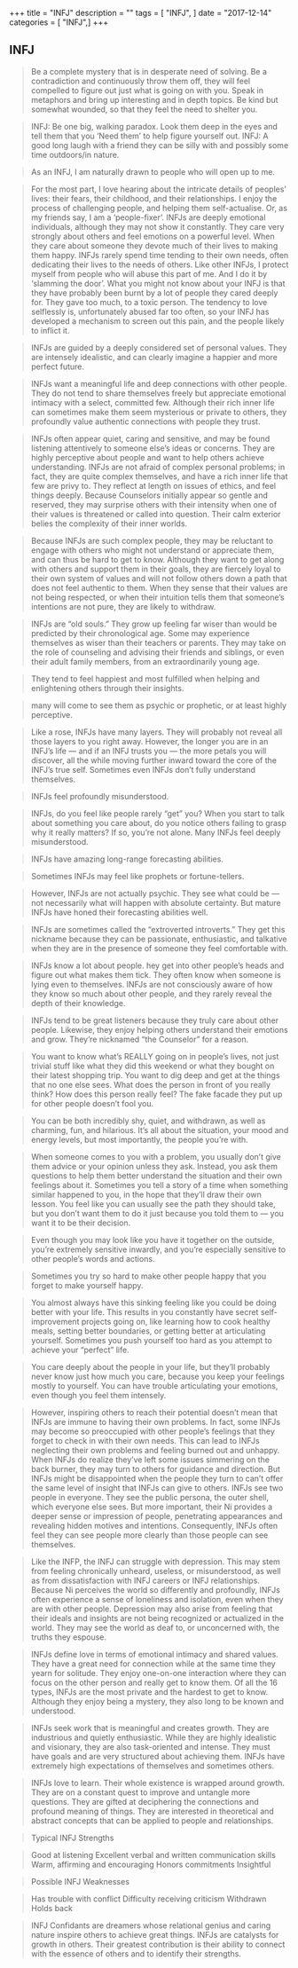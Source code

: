 +++
title = "INFJ"
description = ""
tags = [
    "INFJ",
]
date = "2017-12-14"
categories = [
    "INFJ",]
+++

## INFJ

> Be a complete mystery that is in desperate need of solving. Be a contradiction and continuously throw them off, they will feel compelled to figure out just what is going on with you. Speak in metaphors and bring up interesting and in depth topics. Be kind but somewhat wounded, so that they feel the need to shelter you.

> INFJ: Be one big, walking paradox. Look them deep in the eyes and tell them that you ‘Need them’ to help figure yourself out.
>INFJ: A good long laugh with a friend they can be silly with and possibly some time outdoors/in nature.
 
> As an INFJ, I am naturally drawn to people who will open up to me.

> For the most part, I love hearing about the intricate details of peoples’ lives: their fears, their childhood, and their relationships. I enjoy the process of challenging people, and helping them self-actualise. Or, as my friends say, I am a ‘people-fixer’.
> INFJs are deeply emotional individuals, although they may not show it constantly. They care very strongly about others and feel emotions on a powerful level. When they care about someone they devote much of their lives to making them happy. INFJs rarely spend time tending to their own needs, often dedicating their lives to the needs of others.
> Like other INFJs, I protect myself from people who will abuse this part of me. And I do it by ‘slamming the door’. What you might not know about your INFJ is that they have probably been burnt by a lot of people they cared deeply for. They gave too much, to a toxic person. The tendency to love selflessly is, unfortunately abused far too often, so your INFJ has developed a mechanism to screen out this pain, and the people likely to inflict it.

> INFJs are guided by a deeply considered set of personal values. They are intensely idealistic, and can clearly imagine a happier and more perfect future.

> INFJs want a meaningful life and deep connections with other people. They do not tend to share themselves freely but appreciate emotional intimacy with a select, committed few. Although their rich inner life can sometimes make them seem mysterious or private to others, they profoundly value authentic connections with people they trust.

> INFJs often appear quiet, caring and sensitive, and may be found listening attentively to someone else’s ideas or concerns. They are highly perceptive about people and want to help others achieve understanding. INFJs are not afraid of complex personal problems; in fact, they are quite complex themselves, and have a rich inner life that few are privy to. They reflect at length on issues of ethics, and feel things deeply. Because Counselors initially appear so gentle and reserved, they may surprise others with their intensity when one of their values is threatened or called into question. Their calm exterior belies the complexity of their inner worlds.

> Because INFJs are such complex people, they may be reluctant to engage with others who might not understand or appreciate them, and can thus be hard to get to know. Although they want to get along with others and support them in their goals, they are fiercely loyal to their own system of values and will not follow others down a path that does not feel authentic to them. When they sense that their values are not being respected, or when their intuition tells them that someone’s intentions are not pure, they are likely to withdraw.

> INFJs are “old souls.” They grow up feeling far wiser than would be predicted by their chronological age. Some may experience themselves as wiser than their teachers or parents. They may take on the role of counseling and advising their friends and siblings, or even their adult family members, from an extraordinarily young age.

> They tend to feel happiest and most fulfilled when helping and enlightening others through their insights.

> many will come to see them as psychic or prophetic, or at least highly perceptive.

> Like a rose, INFJs have many layers. They will probably not reveal all those layers to you right away. However, the longer you are in an INFJ’s life — and if an INFJ trusts you — the more petals you will discover, all the while moving further inward toward the core of the INFJ’s true self. Sometimes even INFJs don’t fully understand themselves.

> INFJs feel profoundly misunderstood.

> INFJs, do you feel like people rarely “get” you? When you start to talk about something you care about, do you notice others failing to grasp why it really matters? If so, you’re not alone. Many INFJs feel deeply misunderstood.

> INFJs have amazing long-range forecasting abilities.

> Sometimes INFJs may feel like prophets or fortune-tellers. 

> However, INFJs are not actually psychic. They see what could be — not necessarily what will happen with absolute certainty. But mature INFJs have honed their forecasting abilities well.

> INFJs are sometimes called the “extroverted introverts.” They get this nickname because they can be passionate, enthusiastic, and talkative when they are in the presence of someone they feel comfortable with.

> INFJs know a lot about people. hey get into other people’s heads and figure out what makes them tick. 
> They often know when someone is lying even to themselves. INFJs are not consciously aware of how they know so much about other people, and they rarely reveal the depth of their knowledge.

> INFJs tend to be great listeners because they truly care about other people. Likewise, they enjoy helping others understand their emotions and grow. They’re nicknamed “the Counselor” for a reason. 

> You want to know what’s REALLY going on in people’s lives, not just trivial stuff like what they did this weekend or what they bought on their latest shopping trip. You want to dig deep and get at the things that no one else sees. What does the person in front of you really think? How does this person really feel? The fake facade they put up for other people doesn’t fool you.

> You can be both incredibly shy, quiet, and withdrawn, as well as charming, fun, and hilarious. It’s all about the situation, your mood and energy levels, but most importantly, the people you’re with.

> When someone comes to you with a problem, you usually don’t give them advice or your opinion unless they ask. Instead, you ask them questions to help them better understand the situation and their own feelings about it. Sometimes you tell a story of a time when something similar happened to you, in the hope that they’ll draw their own lesson. You feel like you can usually see the path they should take, but you don’t want them to do it just because you told them to — you want it to be their decision.

> Even though you may look like you have it together on the outside, you’re extremely sensitive inwardly, and you’re especially sensitive to other people’s words and actions.

> Sometimes you try so hard to make other people happy that you forget to make yourself happy.

 > You almost always have this sinking feeling like you could be doing better with your life. This results in you constantly have secret self-improvement projects going on, like learning how to cook healthy meals, setting better boundaries, or getting better at articulating yourself. Sometimes you push yourself too hard as you attempt to achieve your “perfect” life.

> You care deeply about the people in your life, but they’ll probably never know just how much you care, because you keep your feelings mostly to yourself. You can have trouble articulating your emotions, even though you feel them intensely.

> However, inspiring others to reach their potential doesn’t mean that INFJs are immune to having their own problems. In fact, some INFJs may become so preoccupied with other people’s feelings that they forget to check in with their own needs. This can lead to INFJs neglecting their own problems and feeling burned out and unhappy. When INFJs do realize they’ve left some issues simmering on the back burner, they may turn to others for guidance and direction. But INFJs might be disappointed when the people they turn to can’t offer the same level of insight that INFJs can give to others.
> INFJs see two people in everyone. They see the public persona, the outer shell, which everyone else sees. But more important, their Ni provides a deeper sense or impression of people, penetrating appearances and revealing hidden motives and intentions. Consequently, INFJs often feel they can see people more clearly than those people can see themselves.

> Like the INFP, the INFJ can struggle with depression. This may stem from feeling chronically unheard, useless, or misunderstood, as well as from dissatisfaction with INFJ careers or INFJ relationships. Because Ni perceives the world so differently and profoundly, INFJs often experience a sense of loneliness and isolation, even when they are with other people. Depression may also arise from feeling that their ideals and insights are not being recognized or actualized in the world. They may see the world as deaf to, or unconcerned with, the truths they espouse. 


> INFJs define love in terms of emotional intimacy and shared values. They have a great need for connection while at the same time they yearn for solitude. They enjoy one-on-one interaction where they can focus on the other person and really get to know them. Of all the 16 types, INFJs are the most private and the hardest to get to know. Although they enjoy being a mystery, they also long to be known and understood. 


> INFJs seek work that is meaningful and creates growth. They are industrious and quietly enthusiastic. While they are highly idealistic and visionary, they are also task-oriented and intense. They must have goals and are very structured about achieving them. INFJs have extremely high expectations of themselves and sometimes others. 


> INFJs love to learn. Their whole existence is wrapped around growth. They are on a constant quest to improve and untangle more questions. They are gifted at deciphering the connections and profound meaning of things. They are interested in theoretical and abstract concepts that can be applied to people and relationships. 


> Typical INFJ Strengths

> Good at listening
> Excellent verbal and written communication skills
> Warm, affirming and encouraging
> Honors commitments
> Insightful

> Possible INFJ Weaknesses

> Has trouble with conflict
> Difficulty receiving criticism
> Withdrawn
> Holds back

> INFJ Confidants are dreamers whose relational genius and caring nature inspire others to achieve great things. INFJs are catalysts for growth in others. Their greatest contribution is their ability to connect with the essence of others and to identify their strengths. 
